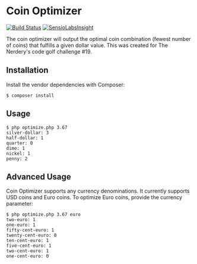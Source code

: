 # Coin Optimizer

[![Build Status](https://travis-ci.org/konrness/coin-optimizer.svg?branch=master)](https://travis-ci.org/konrness/coin-optimizer)
[![SensioLabsInsight](https://insight.sensiolabs.com/projects/30968ed2-300c-4f56-baaf-fc5c848db850/mini.png)](https://insight.sensiolabs.com/projects/30968ed2-300c-4f56-baaf-fc5c848db850)


The coin optimizer will output the optimal coin combination (fewest number of coins) that fulfills a given dollar value. This was created for The Nerdery's code golf challenge #19.

## Installation

Install the vendor dependencies with Composer:

```
$ composer install
```

## Usage

```
$ php optimize.php 3.67
silver-dollar: 3
half-dollar: 1
quarter: 0
dime: 1
nickel: 1
penny: 2

```

## Advanced Usage

Coin Optimizer supports any currency denominations. It currently supports USD coins and Euro coins. To optimize Euro coins, provide the currency parameter:

```
$ php optimize.php 3.67 euro
two-euro: 1
one-euro: 1
fifty-cent-euro: 1
twenty-cent-euro: 0
ten-cent-euro: 1
five-cent-euro: 1
two-cent-euro: 1
one-cent-euro: 0
```
